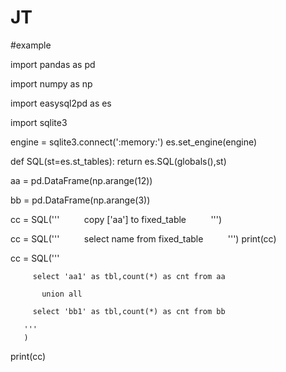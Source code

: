 # JT

#example

import pandas as pd

import numpy as np

import easysql2pd as es

import sqlite3

engine = sqlite3.connect(':memory:')
es.set_engine(engine)

def SQL(st=es.st_tables):
    return es.SQL(globals(),st)

aa = pd.DataFrame(np.arange(12))

bb = pd.DataFrame(np.arange(3))


cc = SQL('''
         copy ['aa'] to fixed_table
         ''')

cc = SQL('''
         select name from fixed_table
         ''')
print(cc)

cc = SQL('''

         select 'aa1' as tbl,count(*) as cnt from aa
         
           union all
           
         select 'bb1' as tbl,count(*) as cnt from bb
         
       '''
       )

print(cc)
